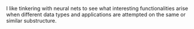 I like tinkering with neural nets to see what interesting functionalities arise when different data types and applications are attempted on the same or similar substructure.
